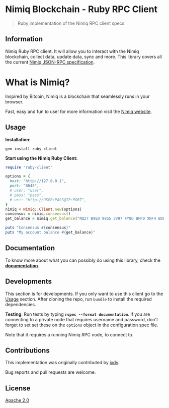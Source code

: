 # Nimiq Blockchain - Ruby RPC Client

> Ruby implementation of the Nimiq RPC client specs.

## Information

Nimiq Ruby RPC client. It will allow you to interact with the Nimiq blockchain, collect data, update data, sync and more. This library covers all the current [Nimiq JSON-RPC specification](https://github.com/nimiq/core-js/wiki/JSON-RPC-API#remotejs-client).

# What is Nimiq?

Inspired by Bitcoin, Nimiq is a blockchain that seamlessly runs in your browser.

Fast, easy and fun to use! for more information visit the [Nimiq website](https://www.nimiq.com/).

## Usage

**Installation:**
```
gem install ruby-client
```

**Start using the Nimiq Ruby Client:**

```ruby
require "ruby-client"

options = {
  host: "http://127.0.0.1",
  port: "8648",
  # user: "user",
  # pass: "pass",
  # uri: "http://USER:PASS@IP:PORT",
}
nimiq = Nimiq::Client.new(options)
consensus = nimiq.consensus()
get_balance = nimiq.get_balance("NQ27 B9ED 98G5 3VH7 FY8D BFP0 XNF4 BD8L TN4B")

puts "Consensus #{consensus}"
puts "My account balance #{get_balance}"
```

## Documentation

To know more about what you can possibly do using this library, check the [**documentation**](https://jxdv.github.io/ruby-client/).

## Developments

This section is for developments. If you only want to use this client go to the [Usage](#Usage) section. After cloning the repo, run `bundle` to install the required dependencies.

**Testing**: Run tests by typing **`rspec --format documentation`**. If you are connecting to a private node that requires username and password, don't forget to set set these on the `options` object in the configuration spec file.

Note that it requires a running Nimiq RPC node, to connect to.

## Contributions

This implementation was originally contributed by [jxdv](https://github.com/jxdv/).

Bug reports and pull requests are welcome.

## License

[Apache 2.0](LICENSE)
